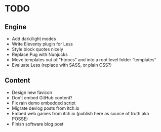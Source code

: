 # TODO

## Engine

- Add dark/light modes
- Write Eleventy plugin for Less
- Style block quotes nicely
- Replace Pug with Nunjucks
- Move templates out of "htdocs" and into a root level folder “templates”
- Evaluate Less (replace with SASS, or plain CSS?)

## Content

- Design new favicon
- Don’t embed GitHub content?
- Fix rain demo embedded script
- Migrate devlog posts from itch.io
- Embed web games from itch.io (publish here as source of truth aka POSSE)
- Finish software blog post
